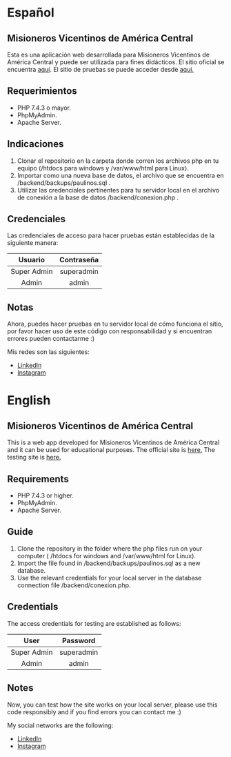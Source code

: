 # Español
## Misioneros Vicentinos de América Central
Esta es una aplicación web desarrollada para Misioneros Vicentinos de América Central y puede ser utilizada para fines didácticos. El sitio oficial se encuentra [aquí](http:/misionerosvicentinosac.org). El sitio de pruebas se puede acceder desde [aquí.](https://mvicentinos.herokuapp.com/)

## Requerimientos
- PHP 7.4.3 o mayor.
- PhpMyAdmin.
- Apache Server.

## Indicaciones
1. Clonar el repositorio en la carpeta donde corren los archivos php en tu equipo (/htdocs para windows y /var/www/html para Linux).
2. Importar como una nueva base de datos, el archivo que se encuentra en /backend/backups/paulinos.sql .
3. Utilizar las credenciales pertinentes para tu servidor local en el archivo de conexión a la base de datos /backend/conexion.php .

## Credenciales
Las credenciales de acceso para hacer pruebas están establecidas de la siguiente manera:

|   Usuario   | Contraseña | 
|:-----------:|:----------:|
| Super Admin | superadmin |
|    Admin    |   admin    |
    
## Notas
Ahora, puedes hacer pruebas en tu servidor local de cómo funciona el sitio, por favor hacer uso de este código con responsabilidad y si encuentran errores pueden contactarme :)

Mis redes son las siguientes:

- [LinkedIn](https://www.linkedin.com/in/rnblanco/)
- [Instagram](https://www.instagram.com/rn_blanco/)

# English
## Misioneros Vicentinos de América Central
This is a web app developed for Misioneros Vicentinos de América Central and it can be used for educational purposes. The official site is [here.](http:/misionerosvicentinosac.org) The testing site is [here.](https://mvicentinos.herokuapp.com/)

## Requirements
- PHP 7.4.3 or higher.
- PhpMyAdmin.
- Apache Server.

## Guide
1. Clone the repository in the folder where the php files run on your computer ( /htdocs for windows and /var/www/html for Linux).
2. Import the file found in /backend/backups/paulinos.sql as a new database.
3. Use the relevant credentials for your local server in the database connection file /backend/conexion.php.

## Credentials
The access credentials for testing are established as follows:

|    User     |  Password  | 
|:-----------:|:----------:|
| Super Admin | superadmin |
|    Admin    |   admin    |

## Notes
Now, you can test how the site works on your local server, please use this code responsibly and if you find errors you can contact me :)

My social networks are the following:

- [LinkedIn](https://www.linkedin.com/in/rnblanco/)
- [Instagram](https://www.instagram.com/rn_blanco/)
